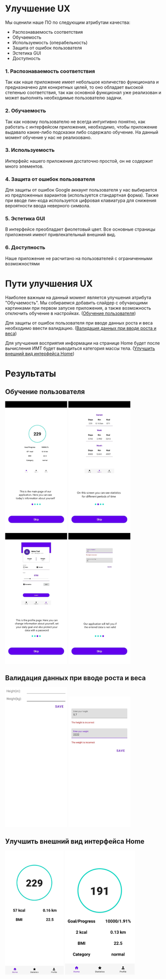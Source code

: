 # Улучшение UX

Мы оценили наше ПО по следующим атрибутам качества:
- Распознаваемость соответствия
- Обучаемость
- Используемость (операбельность)
- Защита от ошибок пользователя
- Эстетика GUI
- Доступность

### 1. Распознаваемость соответствия
Так как наше приложение имеет небольшое количество функционала и предназначено для конкретных целей, то оно обладает высокой степенью соответствия, так как основной функционал уже реализован и может выполнять необходимые пользователю задачи.
### 2. Обучаемость
Так как новому пользователю не всегда интуитивно понятно, как работать с интерфейсом приложения, необходимо, чтобы приложение выдавало какие-либо подсказки либо содержало обучение. На данный момент обучение у нас не реализовано.
### 3. Используемость
Интерфейс нашего приложения достаточно простой, он не содержит много элементов.
### 4. Защита от ошибок пользователя
Для защиты от ошибок Google аккаунт пользователя у нас выбирается из предложенных вариантов (используется стандартная форма). Также при вводе пин-кода используется цифровая клавиатура для снижения вероятности ввода неверного символа.
### 5. Эстетика GUI
В интерфейсе преобладает фиолетовый цвет. Все основные страницы приложения имеют привлекательный внешний вид.
### 6. Доступность
Наше приложение не расчитано на пользователей с ограниченными возможностями

# Пути улучшения UX
Наиболее важным на данный момент является улучшения атрибута "Обучаемость". Мы собираемся добавить слайдер с обучающими картинками при первом запуске приложения, а также возможность отключить обучение в настройках. ([Обучение пользователя](https://trello.com/c/qdNAYriE/11-%D0%BE%D0%B1%D1%83%D1%87%D0%B5%D0%BD%D0%B8%D0%B5-%D0%BF%D0%BE%D0%BB%D1%8C%D0%B7%D0%BE%D0%B2%D0%B0%D1%82%D0%B5%D0%BB%D1%8F))

Для защиты от ошибок пользователя при вводе данных роста и веса необходимо ввести валидацию. ([Валидация данных при вводе роста и веса](https://trello.com/c/cRoHODqm/16-%D0%B2%D0%B0%D0%BB%D0%B8%D0%B4%D0%B0%D1%86%D0%B8%D1%8F-%D0%B4%D0%B0%D0%BD%D0%BD%D1%8B%D1%85-%D0%BF%D1%80%D0%B8-%D0%B2%D0%B2%D0%BE%D0%B4%D0%B5-%D1%80%D0%BE%D1%81%D1%82%D0%B0-%D0%B8-%D0%B2%D0%B5%D1%81%D0%B0))

Для улучшения восприятия информации на странице Home будет после вычисления ИМТ будет выводиться категория массы тела. ([Улучшить внешний вид интерфейса Home](https://trello.com/c/gEOXU72J/15-%D1%83%D0%BB%D1%83%D1%87%D1%88%D0%B8%D1%82%D1%8C-%D0%B2%D0%BD%D0%B5%D1%88%D0%BD%D0%B8%D0%B9-%D0%B2%D0%B8%D0%B4-%D0%B8%D0%BD%D1%82%D0%B5%D1%80%D1%84%D0%B5%D0%B9%D1%81%D0%B0-home))

# Результаты
## Обучение пользователя
<img src="https://github.com/anyatsal/MakaoFit/blob/master/ImprovementUX/1.jpg" width="200" > <img src="https://github.com/anyatsal/MakaoFit/blob/master/ImprovementUX/2.jpg" width="200" > <img src="https://github.com/anyatsal/MakaoFit/blob/master/ImprovementUX/3.jpg" width="200" > <img src="https://github.com/anyatsal/MakaoFit/blob/master/ImprovementUX/4.jpg" width="200" >  
## Валидация данных при вводе роста и веса  
<img src="https://github.com/anyatsal/MakaoFit/blob/master/ImprovementUX/2-1.jpg" width="200" > <img src="https://github.com/anyatsal/MakaoFit/blob/master/ImprovementUX/2-2.jpg" width="200" >
## Улучшить внешний вид интерфейса Home  
<img src="https://github.com/anyatsal/MakaoFit/blob/master/ImprovementUX/3-1.jpg" height="400" > <img src="https://github.com/anyatsal/MakaoFit/blob/master/ImprovementUX/3-2.jpg" height="400" >   
